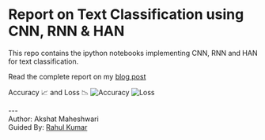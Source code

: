 # Report on Text Classification using CNN, RNN & HAN
This repo contains the ipython notebooks implementing CNN, RNN and HAN for text classification.

Read the complete report on my [blog post](https://medium.com/jatana/report-on-text-classification-using-cnn-rnn-han-f0e887214d5f)

Accuracy 📈 and Loss 📉
![Accuracy](https://cdn-images-1.medium.com/max/1200/1*PksLGd953Rk1T2cXmJmMRw.png "Accuracy Plot")
![Loss](https://cdn-images-1.medium.com/max/1200/1*PksLGd953Rk1T2cXmJmMRw.png "Loss Plot")


---<br>
Author: Akshat Maheshwari <br>
Guided By: [Rahul Kumar](http://www.hellorahulk.com/)
